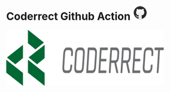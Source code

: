 # Coderrect Github Action <img src="images/github.png" alt="Github" width="40" height="40">

<img src="images/coderrect-logo.png" alt="Github" height="150">
